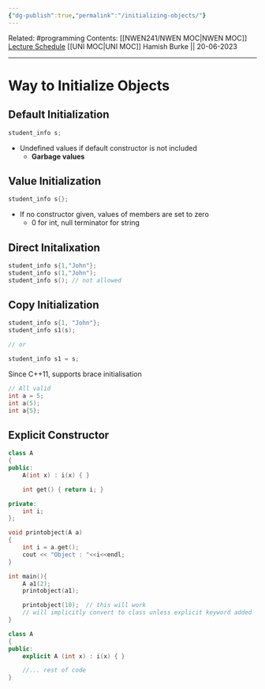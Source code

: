 ```yaml
---
{"dg-publish":true,"permalink":"/initializing-objects/"}
---
```


Related: #programming 
Contents: [[NWEN241/NWEN MOC\|NWEN MOC]]
[Lecture Schedule](https://ecs.wgtn.ac.nz/Courses/NWEN241_2023T1/LectureSchedule)
[[UNI MOC\|UNI MOC]]
Hamish Burke || 20-06-2023
***

# Way to Initialize Objects

## Default Initialization

```C++
student_info s;
```

- Undefined values if default constructor is not included
	- **Garbage values**

## Value Initialization

```C++
student_info s{};
```

- If no constructor given, values of members are set to zero
	- 0 for int, null terminator for string

## Direct Initalixation

```C++
student_info s{1,"John"};
student_info s(1,"John");
student_info s(); // not allowed
```

## Copy Initialization

```C++
student_info s{1, "John"};
student_info s1(s);

// or

student_info s1 = s;
```

Since C++11, supports brace initialisation

```C++
// All valid
int a = 5;
int a(5);
int a{5}; 
```

## Explicit Constructor

```C++
class A
{
public:
	A(int x) : i(x) { }

	int get() { return i; }

private:
	int i; 
};

void printobject(A a)
{
	int i = a.get();
	cout << "Object : "<<i<<endl;
}

int main(){
	A a1(2);
	printobject(a1);

	printobject(10);  // this will work
	// will implicitly convert to class unless explicit keyword added
}
```

```C++
class A
{
public:
	explicit A (int x) : i(x) { }

	//... rest of code
}
```